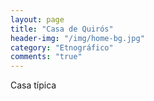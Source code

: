 ```yaml
---
layout: page
title: "Casa de Quirós"
header-img: "/img/home-bg.jpg"
category: "Etnográfico"
comments: "true"
---
```



Casa típica 





